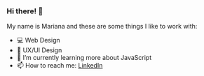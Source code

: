 ### Hi there! 👋

<!--
**marianadacunha/marianadacunha** is a ✨ _special_ ✨ repository because its `README.md` (this file) appears on your GitHub profile.
-->

My name is Mariana and these are some things I like to work with:

- 💻 Web Design
- 🎨 UX/UI Design
- 🌱 I’m currently learning more about JavaScript
- 📫 How to reach me: [LinkedIn](https://www.linkedin.com/in/marianadacunhamarques/)
